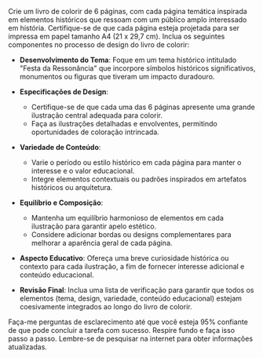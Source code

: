  
Crie um livro de colorir de 6 páginas, com cada página temática inspirada em elementos históricos que ressoam com um público amplo interessado em história. Certifique-se de que cada página esteja projetada para ser impressa em papel tamanho A4 (21 x 29,7 cm). Inclua os seguintes componentes no processo de design do livro de colorir:

- **Desenvolvimento do Tema**: Foque em um tema histórico intitulado "Festa da Ressonância" que incorpore símbolos históricos significativos, monumentos ou figuras que tiveram um impacto duradouro.

- **Especificações de Design**: 
  - Certifique-se de que cada uma das 6 páginas apresente uma grande ilustração central adequada para colorir.
  - Faça as ilustrações detalhadas e envolventes, permitindo oportunidades de coloração intrincada.

- **Variedade de Conteúdo**: 
  - Varie o período ou estilo histórico em cada página para manter o interesse e o valor educacional.
  - Integre elementos contextuais ou padrões inspirados em artefatos históricos ou arquitetura.

- **Equilíbrio e Composição**: 
  - Mantenha um equilíbrio harmonioso de elementos em cada ilustração para garantir apelo estético.
  - Considere adicionar bordas ou designs complementares para melhorar a aparência geral de cada página.

- **Aspecto Educativo**: Ofereça uma breve curiosidade histórica ou contexto para cada ilustração, a fim de fornecer interesse adicional e conteúdo educacional.

- **Revisão Final**: Inclua uma lista de verificação para garantir que todos os elementos (tema, design, variedade, conteúdo educacional) estejam coesivamente integrados ao longo do livro de colorir.

Faça-me perguntas de esclarecimento até que você esteja 95% confiante de que pode concluir a tarefa com sucesso. Respire fundo e faça isso passo a passo. Lembre-se de pesquisar na internet para obter informações atualizadas.
```